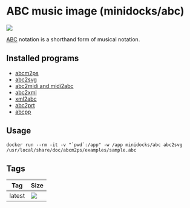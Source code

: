 ABC music image (minidocks/abc)
===============================

![](http://abcplus.sourceforge.net/Scherzando.png)

[ABC](http://abcnotation.com/) notation is a shorthand form of musical notation.

Installed programs
-------------------

- [abcm2ps](https://github.com/leesavide/abcm2ps/)
- [abc2svg](https://chiselapp.com/user/moinejf/repository/abc2svg/doc/trunk/README.md)
- [abc2midi and midi2abc](https://ifdo.ca/~seymour/runabc/top.html)
- [abc2xml](https://wim.vree.org/svgParse/abc2xml.html)
- [xml2abc](https://wim.vree.org/svgParse/xml2abc.html)
- [abc2prt](http://abcplus.sourceforge.net/#abc2prt)
- [abcpp](http://abcplus.sourceforge.net/#abcpp)

Usage
-----

```
docker run --rm -it -v "`pwd`:/app" -w /app minidocks/abc abc2svg /usr/local/share/doc/abcm2ps/examples/sample.abc
```

Tags
----

 Tag    | Size
 ---    | ----
 latest | [![](https://images.microbadger.com/badges/image/minidocks/abc.svg)](https://microbadger.com/images/minidocks/abc)
